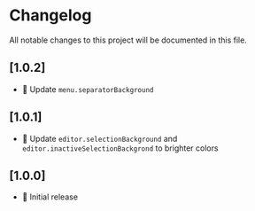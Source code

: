 # Changelog

All notable changes to this project will be documented in this file.

## [1.0.2]

- 🎨 Update `menu.separatorBackground`

## [1.0.1]

- 🎨 Update `editor.selectionBackground` and `editor.inactiveSelectionBackgrond` to brighter colors

## [1.0.0]

- 🎉 Initial release

